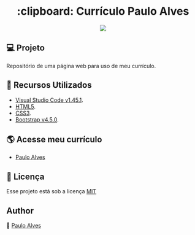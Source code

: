 <h1 align="center">:clipboard: Currículo Paulo Alves</h1>

<p align="center">
<a href="https://getbootstrap.com/docs/4.5/getting-started/introduction/"><img src="https://img.shields.io/badge/bootstrap-v4.5.0-blueviolet"></a>
</p>

## :computer: Projeto
Repositório de uma página web para uso de meu currículo.

## :wrench: Recursos Utilizados
- [Visual Studio Code v1.45.1](https://code.visualstudio.com/).
- [HTML5](https://www.w3schools.com/html/).
- [CSS3](https://www.w3schools.com/css/).
- [Bootstrap v4.5.0](https://getbootstrap.com/docs/4.5/getting-started/introduction/).

## :earth_americas: Acesse meu currículo
- [Paulo Alves](https://pauloalves8039.github.io/curriculo-paulo-alves/)

## :pencil: Licença
Esse projeto está sob a licença [MIT](https://github.com/PauloAlves8039/curriculo-paulo-alves/blob/master/LICENSE.md)

## Author
:boy: [Paulo Alves](https://github.com/PauloAlves8039)
